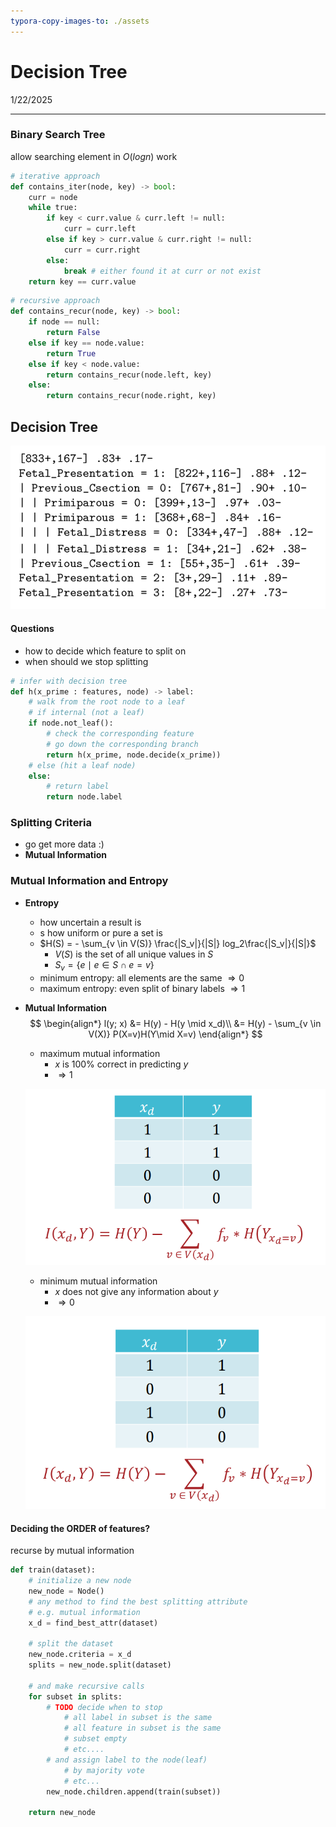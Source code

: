 ```yaml
---
typora-copy-images-to: ./assets
---
```


# Decision Tree

1/22/2025

___

### Binary Search Tree

allow searching element in $O(logn)$ work

```python
# iterative approach
def contains_iter(node, key) -> bool:
    curr = node
    while true:
        if key < curr.value & curr.left != null:
            curr = curr.left
        else if key > curr.value & curr.right != null:
            curr = curr.right
        else:
            break # either found it at curr or not exist
	return key == curr.value
```



```python
# recursive approach
def contains_recur(node, key) -> bool:
    if node == null:
        return False
    else if key == node.value:
        return True
    else if key < node.value:
        return contains_recur(node.left, key)
    else:
        return contains_recur(node.right, key)
```





## Decision Tree

![image-20250122114238935](./assets/image-20250122114238935.png)

#### Questions

- how to decide which feature to split on
- when should we stop splitting



```python
# infer with decision tree
def h(x_prime : features, node) -> label:
    # walk from the root node to a leaf
    # if internal (not a leaf)
    if node.not_leaf():
        # check the corresponding feature
        # go down the corresponding branch
        return h(x_prime, node.decide(x_prime))
	# else (hit a leaf node)
    else:
        # return label
        return node.label
```



### Splitting Criteria

- go get more data :)
- **Mutual Information**





### Mutual Information and Entropy

- **Entropy**
  - how uncertain a result is
  - s how uniform or pure a set is
  - $H(S) = - \sum_{v \in V(S)} \frac{|S_v|}{|S|} log_2\frac{|S_v|}{|S|}$
    - $V(S)$ is the set of all unique values in $S$
    - $S_v = \{e \mid e \in S \cap e = v\}$
  - minimum entropy: all elements are the same $\Rightarrow 0$
  - maximum entropy: even split of binary labels $\Rightarrow 1$

- **Mutual Information**
  $$
  \begin{align*}
  l(y; x) &= H(y) - H(y \mid x_d)\\
  		&= H(y) - \sum_{v \in V(X)} P(X=v)H(Y\mid X=v)
  \end{align*}
  $$

  - maximum mutual information
    - $x$ is 100% correct in predicting $y$
    - $\Rightarrow 1$

  ![image-20250122121543440](./assets/image-20250122121543440.png)

  - minimum mutual information
    - $x$ does not give any information about $y$
    - $\Rightarrow 0$

  ![image-20250122121554760](./assets/image-20250122121554760.png)





#### Deciding the ORDER of features?

recurse by mutual information

```python
def train(dataset):
    # initialize a new node
    new_node = Node()
    # any method to find the best splitting attribute
    # e.g. mutual information
    x_d = find_best_attr(dataset)
    
    # split the dataset
    new_node.criteria = x_d
    splits = new_node.split(dataset)
    
    # and make recursive calls
    for subset in splits:
        # TODO decide when to stop 
        	# all label in subset is the same
            # all feature in subset is the same
            # subset empty
            # etc....
        # and assign label to the node(leaf)
        	# by majority vote
            # etc...
        new_node.children.append(train(subset))

    return new_node
```





